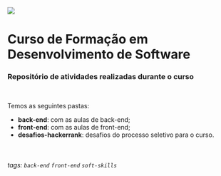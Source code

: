 ![](https://i.imgur.com/xG74tOh.png)

# Curso de Formação em **Desenvolvimento de Software** 

### Repositório de atividades realizadas durante o curso

<br>

Temos as seguintes pastas:


- **back-end**: com as aulas de back-end;
- **front-end**: com as aulas de front-end;
- **desafios-hackerrank**: desafios do processo seletivo para o curso.

<br>

###### tags: `back-end` `front-end` `soft-skills`

